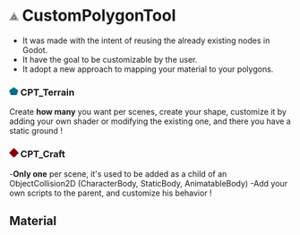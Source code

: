 # ![icon](addons/custom_polygon_tool/icons/cpt_icon.png) CustomPolygonTool
- It was made with the intent of reusing the already existing nodes in Godot.
- It have the goal to be customizable by the user.
- It adopt a new approach to mapping your material to your polygons.
### ![icon_terrain](addons/custom_polygon_tool/icons/cpt_terrain_icon.png) CPT_Terrain
Create **how many** you want per scenes, create your shape, customize it by adding your own shader or modifying the existing one, and there you have a static ground !
### ![icon_craft](addons/custom_polygon_tool/icons/cpt_craft_icon.png) CPT_Craft
-**Only one** per scene, it's used to be added as a child of an ObjectCollision2D (CharacterBody, StaticBody, AnimatableBody)
-Add your own scripts to the parent, and customize his behavior !
## Material
